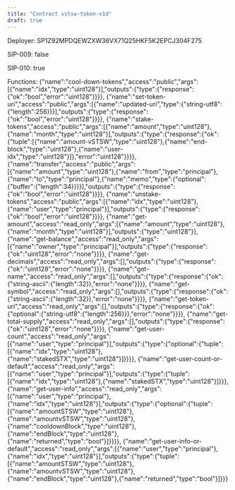 ```yaml
---
title: "Contract vstsw-token-v1d"
draft: true
---
```

Deployer: SP1Z92MPDQEWZXW36VX71Q25HKF5K2EPCJ304F275

SIP-009: false

SIP-010: true

Functions:
{"name":"cool-down-tokens","access":"public","args":[{"name":"idx","type":"uint128"}],"outputs":{"type":{"response":{"ok":"bool","error":"uint128"}}}}, {"name":"set-token-uri","access":"public","args":[{"name":"updated-uri","type":{"string-utf8":{"length":256}}}],"outputs":{"type":{"response":{"ok":"bool","error":"uint128"}}}}, {"name":"stake-tokens","access":"public","args":[{"name":"amount","type":"uint128"},{"name":"month","type":"uint128"}],"outputs":{"type":{"response":{"ok":{"tuple":[{"name":"amount-vSTSW","type":"uint128"},{"name":"end-block","type":"uint128"},{"name":"user-idx","type":"uint128"}]},"error":"uint128"}}}}, {"name":"transfer","access":"public","args":[{"name":"amount","type":"uint128"},{"name":"from","type":"principal"},{"name":"to","type":"principal"},{"name":"memo","type":{"optional":{"buffer":{"length":34}}}}],"outputs":{"type":{"response":{"ok":"bool","error":"uint128"}}}}, {"name":"unstake-tokens","access":"public","args":[{"name":"idx","type":"uint128"},{"name":"user","type":"principal"}],"outputs":{"type":{"response":{"ok":"bool","error":"uint128"}}}}, {"name":"get-amount","access":"read_only","args":[{"name":"amount","type":"uint128"},{"name":"month","type":"uint128"}],"outputs":{"type":"uint128"}}, {"name":"get-balance","access":"read_only","args":[{"name":"owner","type":"principal"}],"outputs":{"type":{"response":{"ok":"uint128","error":"none"}}}}, {"name":"get-decimals","access":"read_only","args":[],"outputs":{"type":{"response":{"ok":"uint128","error":"none"}}}}, {"name":"get-name","access":"read_only","args":[],"outputs":{"type":{"response":{"ok":{"string-ascii":{"length":32}},"error":"none"}}}}, {"name":"get-symbol","access":"read_only","args":[],"outputs":{"type":{"response":{"ok":{"string-ascii":{"length":32}},"error":"none"}}}}, {"name":"get-token-uri","access":"read_only","args":[],"outputs":{"type":{"response":{"ok":{"optional":{"string-utf8":{"length":256}}},"error":"none"}}}}, {"name":"get-total-supply","access":"read_only","args":[],"outputs":{"type":{"response":{"ok":"uint128","error":"none"}}}}, {"name":"get-user-count","access":"read_only","args":[{"name":"user","type":"principal"}],"outputs":{"type":{"optional":{"tuple":[{"name":"idx","type":"uint128"},{"name":"stakedSTX","type":"uint128"}]}}}}, {"name":"get-user-count-or-default","access":"read_only","args":[{"name":"user","type":"principal"}],"outputs":{"type":{"tuple":[{"name":"idx","type":"uint128"},{"name":"stakedSTX","type":"uint128"}]}}}, {"name":"get-user-info","access":"read_only","args":[{"name":"user","type":"principal"},{"name":"idx","type":"uint128"}],"outputs":{"type":{"optional":{"tuple":[{"name":"amountSTSW","type":"uint128"},{"name":"amountvSTSW","type":"uint128"},{"name":"cooldownBlock","type":"uint128"},{"name":"endBlock","type":"uint128"},{"name":"returned","type":"bool"}]}}}}, {"name":"get-user-info-or-default","access":"read_only","args":[{"name":"user","type":"principal"},{"name":"idx","type":"uint128"}],"outputs":{"type":{"tuple":[{"name":"amountSTSW","type":"uint128"},{"name":"amountvSTSW","type":"uint128"},{"name":"endBlock","type":"uint128"},{"name":"returned","type":"bool"}]}}}
